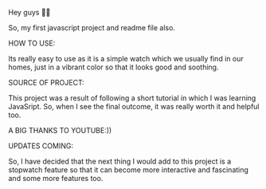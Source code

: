 Hey guys 👋👋

So, my first javascript project and readme file also.

HOW TO USE:

Its really easy to use as it is a simple watch which we usually find in our homes,
just in a vibrant color so that it looks good and soothing.

SOURCE OF PROJECT:

This project was a result of following a short tutorial in which
I was learning JavaSript. So, when I see the final outcome, it was really worth it and
helpful too.
 
A BIG THANKS TO YOUTUBE:))

UPDATES COMING:

So, I have decided that the next thing I would add to this project 
is a stopwatch feature so that it can become more interactive and fascinating
and some more features too.

